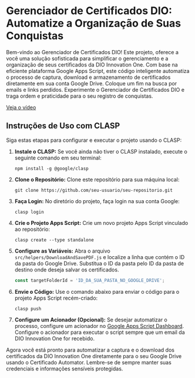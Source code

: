 # Gerenciador de Certificados DIO: Automatize a Organização de Suas Conquistas

Bem-vindo ao Gerenciador de Certificados DIO! Este projeto, oferece a você uma solução sofisticada para simplificar o gerenciamento e a organização de seus certificados da DIO Innovation One. Com base na eficiente plataforma Google Apps Script, este código inteligente automatiza o processo de captura, download e armazenamento de certificados diretamente em sua conta Google Drive. Coloque um fim na busca por emails e links perdidos. Experimente o Gerenciador de Certificados DIO e traga ordem e praticidade para o seu registro de conquistas.

[Veja o vídeo](https://youtu.be/lI3IvUamE-M)

## Instruções de Uso com CLASP

Siga estas etapas para configurar e executar o projeto usando o CLASP:

1. **Instale o CLASP:** Se você ainda não tiver o CLASP instalado, execute o seguinte comando em seu terminal:

    ```
    npm install -g @google/clasp
    ```

2. **Clone o Repositório:** Clone este repositório para sua máquina local:

    ```
    git clone https://github.com/seu-usuario/seu-repositorio.git
    ```

3. **Faça Login:** No diretório do projeto, faça login na sua conta Google:

    ```
    clasp login
    ```

4. **Crie o Projeto Apps Script:** Crie um novo projeto Apps Script vinculado ao repositório:

    ```
    clasp create --type standalone
    ```

5. **Configure as Variáveis:** Abra o arquivo `src/helpers/DownloadAndSavePDF.js` e localize a linha que contém o ID da pasta do Google Drive. Substitua o ID da pasta pelo ID da pasta de destino onde deseja salvar os certificados.

    ```javascript
    const targetFolderId = 'ID_DA_SUA_PASTA_NO_GOOGLE_DRIVE';
    ```

6. **Envie o Código:** Use o comando abaixo para enviar o código para o projeto Apps Script recém-criado:

    ```
    clasp push
    ```

7. **Configure um Acionador (Opcional):** Se desejar automatizar o processo, configure um acionador no [Google Apps Script Dashboard](https://script.google.com). Configure o acionador para executar o script sempre que um email da DIO Innovation One for recebido.

Agora você está pronto para automatizar a captura e o download dos certificados da DIO Innovation One diretamente para o seu Google Drive usando o Certificado Automator. Lembre-se de sempre manter suas credenciais e informações sensíveis protegidas.



